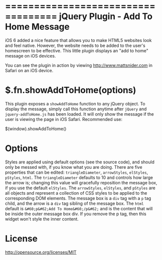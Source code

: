 ===================================
jQuery Plugin - Add To Home Message
===================================

iOS 6 added a nice feature that allows you to make HTML5 websites look and feel native. However, the website needs to be added to the user's homescreen to be effective. This little plugin displays an "add to home" message on iOS devices.

You can see the plugin in action by viewing http://www.mattsnider.com in Safari on an iOS device.

$.fn.showAddToHome(options)
===========================

This plugin exposes a ``showAddToHome`` function to any jQuery object. To display the message, simply call this function anytime after ``jQuery`` and ``jquery-addToHome.js`` has been loaded. It will only show the message if the user is viewing the page in iOS Safari. Recommended use:

$(window).showAddToHome()

Options
=======

Styles are applied using default options (see the source code), and should only be messed with, if you know what you are doing. There are five properties that can be edited: ``triangleDiameter``, ``arrowStyles``, ``elStyles``, ``pStyles``, ``html``. The ``triangleDiameter`` defaults to 10 and controls how large the arrow is; changing this value will gracefully reposition the message box, if you use the default ``elStyles``. The ``arrowStyles``, ``elStyles``, and ``pStyles`` are all objects and represent a collection of CSS styles to be applied to the corresponding DOM elements. The message box is a ``div`` tag with a ``p`` tag child, and the arrow is a ``div`` tag sibling of the message box. The ``html`` default is ``&#60;p&#62;Add To Home&#60;/p&#62;`` and is the content that will be inside the outer message box div. If you remove the p tag, then this widget won't style the inner content.

License
=======

http://opensource.org/licenses/MIT